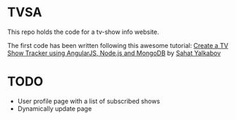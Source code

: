 TVSA
====
This repo holds the code for a tv-show info website.

The first code has been written following this awesome tutorial: [Create a TV Show Tracker using AngularJS, Node.js and MongoDB]() by [Sahat Yalkabov](http://sahatyalkabov.com/) 

TODO
====
* User profile page with a list of subscribed shows
* Dynamically update page <title> on each route
* Create a personalized calendar view with subscribed shows
* Create a calendar view that displays every show (time, date, network, episode overview)
* Display a show’s episodes in Bootstrap Tabs, grouped by seasons
* Text message notifications
* Customizable alert time (2 hours in advance, 1 day in advance, etc.)
* Add an admin role; only admins can add new TV shows
* Display Twitter feed for each TV show
* Create an AngularJS service for fetching and displaying latest news and gossip about a TV show
* Resize thumbnails via sharp and optimize via gulp-imagemin then upload to Amazon S3
* Add Redis database as a caching layer
* Explore token-based authentication
